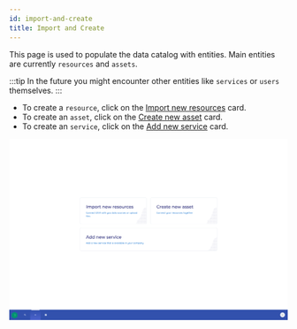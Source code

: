 ```yaml
---
id: import-and-create
title: Import and Create
---
```


This page is used to populate the data catalog with entities.
Main entities are currently `resources` and `assets`.

:::tip
In the future you might encounter other entities like `services` or `users` themselves.
:::

+ To create a `resource`, click on the [Import new resources](create-resource) card.
+ To create an `asset`, click on the [Create new asset](create-asset) card.
+ To create an `service`, click on the [Add new service](create-service) card.

![DIVA Create Entities](/diva_4.0.0/screenshots/create_entities.png)
